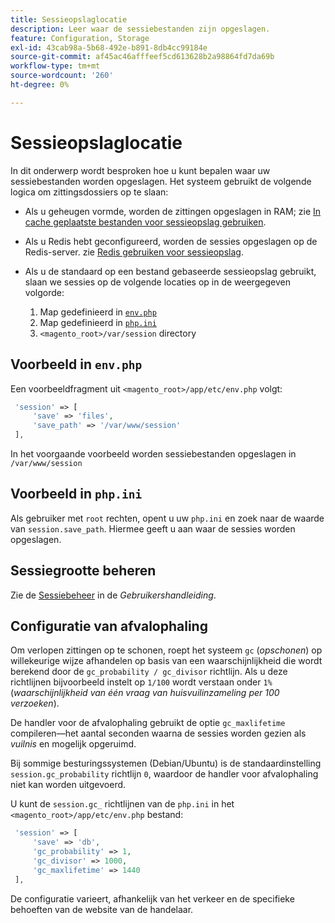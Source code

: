 ```yaml
---
title: Sessieopslaglocatie
description: Leer waar de sessiebestanden zijn opgeslagen.
feature: Configuration, Storage
exl-id: 43cab98a-5b68-492e-b891-8db4cc99184e
source-git-commit: af45ac46afffeef5cd613628b2a98864fd7da69b
workflow-type: tm+mt
source-wordcount: '260'
ht-degree: 0%

---
```


# Sessieopslaglocatie

In dit onderwerp wordt besproken hoe u kunt bepalen waar uw sessiebestanden worden opgeslagen. Het systeem gebruikt de volgende logica om zittingsdossiers op te slaan:

- Als u geheugen vormde, worden de zittingen opgeslagen in RAM; zie [In cache geplaatste bestanden voor sessieopslag gebruiken](memcached.md).
- Als u Redis hebt geconfigureerd, worden de sessies opgeslagen op de Redis-server. zie [Redis gebruiken voor sessieopslag](../cache/redis-session.md).
- Als u de standaard op een bestand gebaseerde sessieopslag gebruikt, slaan we sessies op de volgende locaties op in de weergegeven volgorde:

   1. Map gedefinieerd in [`env.php`](#example-in-envphp)
   1. Map gedefinieerd in [`php.ini`](#example-in-phpini)
   1. `<magento_root>/var/session` directory

## Voorbeeld in `env.php`

Een voorbeeldfragment uit `<magento_root>/app/etc/env.php` volgt:

```php
 'session' => [
     'save' => 'files',
     'save_path' => '/var/www/session'
 ],
```

In het voorgaande voorbeeld worden sessiebestanden opgeslagen in `/var/www/session`

## Voorbeeld in `php.ini`

Als gebruiker met `root` rechten, opent u uw `php.ini` en zoek naar de waarde van `session.save_path`. Hiermee geeft u aan waar de sessies worden opgeslagen.

## Sessiegrootte beheren

Zie de [Sessiebeheer](https://docs.magento.com/user-guide/stores/security-session-management.html) in de _Gebruikershandleiding_.

## Configuratie van afvalophaling

Om verlopen zittingen op te schonen, roept het systeem `gc` (_opschonen_) op willekeurige wijze afhandelen op basis van een waarschijnlijkheid die wordt berekend door de `gc_probability / gc_divisor` richtlijn. Als u deze richtlijnen bijvoorbeeld instelt op `1/100` wordt verstaan onder `1%` (_waarschijnlijkheid van één vraag van huisvuilinzameling per 100 verzoeken_).

De handler voor de afvalophaling gebruikt de optie `gc_maxlifetime` compileren—het aantal seconden waarna de sessies worden gezien als _vuilnis_ en mogelijk opgeruimd.

Bij sommige besturingssystemen (Debian/Ubuntu) is de standaardinstelling `session.gc_probability` richtlijn `0`, waardoor de handler voor afvalophaling niet kan worden uitgevoerd.

U kunt de `session.gc_` richtlijnen van de `php.ini` in het `<magento_root>/app/etc/env.php` bestand:

```php
 'session' => [
     'save' => 'db',
     'gc_probability' => 1,
     'gc_divisor' => 1000,
     'gc_maxlifetime' => 1440
 ],
```

De configuratie varieert, afhankelijk van het verkeer en de specifieke behoeften van de website van de handelaar.
